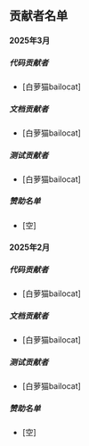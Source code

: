 ## 贡献者名单

#### 2025年3月

##### 代码贡献者
- [白萝猫bailocat]

##### 文档贡献者
- [白萝猫bailocat]

##### 测试贡献者
- [白萝猫bailocat]
##### 赞助名单
- [空]

#### 2025年2月

##### 代码贡献者
- [白萝猫bailocat]

##### 文档贡献者
- [白萝猫bailocat]

##### 测试贡献者
- [白萝猫bailocat]
##### 赞助名单
- [空]